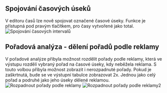 ﻿---
categories: [kiwi]
layout: kiwi
---
## Spojování časových úseků
V editoru časů lze nově spojovat označené časové úseky. Funkce je přístupná pod pravým tlačítkem, pro časy vytvořené jako total.
![Spojování časových intervalů]({{site.url}}/data/spojovanicasu.png "Spojování časových intervalů") 

## Pořadová analýza - dělení pořadů podle reklamy
V pořadové analýze přibyla možnost rozdělit pořady podle reklamy, která ve výstupu rozdělí vybraný pořad na časové úseky, kdy neběžela reklama. S touto volbou přibyla možnost zobrazit i nerozpadnuté pořady. Pokud je zaškrtnutá, bude se ve výstupní tabulce zobrazovat 2x. Jednou jako celý pořad a podruhé jako jeho úseky dělené reklamou.
![Rozpadnout pořady podle reklamy]({{site.url}}/data/rozpaddlereklamy.PNG "Rozpadnout pořady podle reklamy")
![Rozpadnout pořady podle reklamy2]({{site.url}}/data/rozpaddlereklamy2.PNG "Rozpadnout pořady podle reklamy2")
